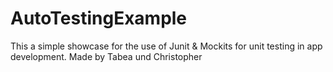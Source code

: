 # AutoTestingExample
This a simple showcase for the use of Junit & Mockits for unit testing in app development.
Made by Tabea und Christopher

